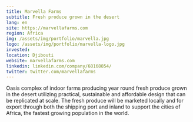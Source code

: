 ```yaml
---
title: Marvella Farms
subtitle: Fresh produce grown in the desert
lang: en
site: https://marvellafarms.com
region: Africa
img: /assets/img/portfolio/marvella.jpg
logo: /assets/img/portfolio/marvella-logo.jpg
invested:
location: Djibouti
website: marvellafarms.com
linkedin: linkedin.com/company/68168854/
twitter: twitter.com/marvellafarms
---
```


Oasis complex of indoor farms producing year round fresh produce grown in the desert utilizing practical, sustainable and affordable design that can be replicated at scale. The fresh produce will be marketed locally and for export through both the shipping port and inland to support the cities of Africa, the fastest growing population in the world.
